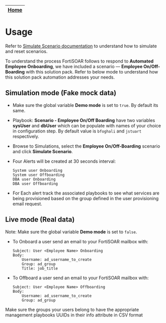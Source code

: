 | [Home](https://github.com/fortinet-fortisoar/solution-pack-employee-onboarding/blob/release/1.0.0/README.md) |
|--------------------------------------------|

# Usage

Refer to [Simulate Scenario documentation](https://github.com/fortinet-fortisoar/solution-pack-soc-simulator/tree/release/1.0.2) to understand how to simulate and reset scenarios.

To understand the process FortiSOAR follows to respond to **Automated Employee Onboarding**, we have included a scenario &mdash; **Employee On/Off-Boarding** with this solution pack. Refer to below mode to understand how this solution pack automation addresses your needs.

## Simulation mode (Fake mock data)
    
*   Make sure the global variable **Demo mode** is set to `true`. By default its same.
*   Playbook: **Scenario - Employee On/Off Boarding** have two variables **sysUser** and **dbUser** which can be populate with names of your choice in configuration step. By default value is `bfoghali` and `jstuart` respectively.


*   Browse to Simulations, select the **Employee On/Off-Boarding** scenario and click **Simulate Scenario**.
*   Four Alerts will be created at 30 seconds interval:
 
        System user Onboarding
        System user Offboarding
        DBA user Onboarding
        DBA user Offboarding
*    For Each alert track the associated playbooks to see what services are being provisioned based on the group defined in the user provisioning email request.

## Live mode (Real data)

Note: Make sure the global variable **Demo mode** is set to `false`.
*   To Onboard a user send an email to your FortiSOAR mailbox with:

        Subject: User <Employee Name> Onboarding
        Body:
            Username: ad_username_to_create
            Group: ad_group
            Title: job_title
            
*   To Offboard a user send an email to your FortiSOAR mailbox with:
    
        Subject: User <Employee Name> Offboarding
        Body:
            Username: ad_username_to_create
            Group: ad_group

Make sure the groups your users belong to have the appropriate management playbooks UUIDs in their info attribute in CSV format